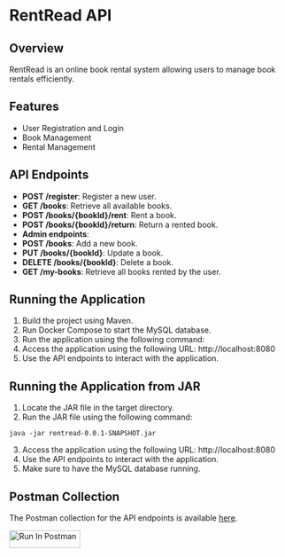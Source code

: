 # RentRead API

## Overview
RentRead is an online book rental system allowing users to manage book rentals efficiently.

## Features
- User Registration and Login
- Book Management
- Rental Management

## API Endpoints
- **POST /register**: Register a new user.
- **GET /books**: Retrieve all available books.
- **POST /books/{bookId}/rent**: Rent a book.
- **POST /books/{bookId}/return**: Return a rented book.
- **Admin endpoints**: 
- **POST /books**: Add a new book.
- **PUT /books/{bookId}**: Update a book.
- **DELETE /books/{bookId}**: Delete a book.
- **GET /my-books**: Retrieve all books rented by the user.


## Running the Application
1. Build the project using Maven.
2. Run Docker Compose to start the MySQL database.
3. Run the application using the following command:
4. Access the application using the following URL: http://localhost:8080
5. Use the API endpoints to interact with the application.

## Running the Application from JAR
1. Locate the JAR file in the target directory.
2. Run the JAR file using the following command:
```shell
java -jar rentread-0.0.1-SNAPSHOT.jar
```
3. Access the application using the following URL: http://localhost:8080
4. Use the API endpoints to interact with the application.
5. Make sure to have the MySQL database running.

## Postman Collection
The Postman collection for the API endpoints is available [here](https://www.postman.com/telecoms-astronomer-41589421/workspace/crio/collection/33264336-df835b70-97e0-4904-94e1-b8b723c86090?action=share&creator=33264336).

[<img src="https://run.pstmn.io/button.svg" alt="Run In Postman" style="width: 128px; height: 32px;">](https://app.getpostman.com/run-collection/33264336-df835b70-97e0-4904-94e1-b8b723c86090?action=collection%2Ffork&source=rip_markdown&collection-url=entityId%3D33264336-df835b70-97e0-4904-94e1-b8b723c86090%26entityType%3Dcollection%26workspaceId%3D93ffd489-3e02-4aec-9693-c4f3cc8777e1)